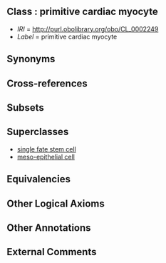 
## Class : primitive cardiac myocyte

 * *IRI* = http://purl.obolibrary.org/obo/CL_0002249
 * *Label* = primitive cardiac myocyte

## Synonyms


## Cross-references


## Subsets


## Superclasses

 * [single fate stem cell](../../CL/35/CL_0000035.md)
 * [meso-epithelial cell](../../CL/78/CL_0002078.md)

## Equivalencies


## Other Logical Axioms


## Other Annotations


## External Comments


